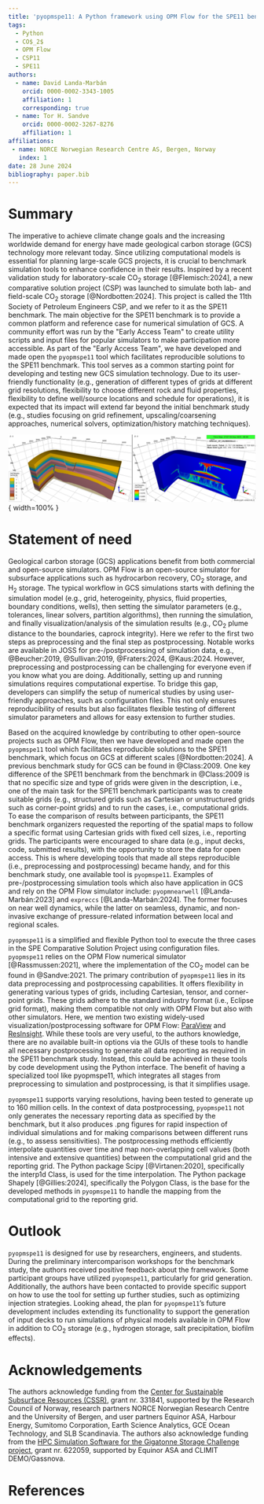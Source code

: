 ```yaml
---
title: 'pyopmspe11: A Python framework using OPM Flow for the SPE11 benchmark project'
tags:
  - Python
  - CO$_2$
  - OPM Flow
  - CSP11
  - SPE11
authors:
  - name: David Landa-Marbán
    orcid: 0000-0002-3343-1005
    affiliation: 1
    corresponding: true
  - name: Tor H. Sandve
    orcid: 0000-0002-3267-8276
    affiliation: 1
affiliations:
 - name: NORCE Norwegian Research Centre AS, Bergen, Norway
   index: 1
date: 28 June 2024
bibliography: paper.bib
---
```


# Summary

The imperative to achieve climate change goals and the increasing worldwide demand for energy have made geological carbon storage (GCS) technology more relevant today. Since utilizing computational models is essential for planning large-scale GCS projects, it is crucial to benchmark simulation tools to enhance confidence in their results. Inspired by a recent validation study for laboratory-scale CO$_2$ storage [@Flemisch:2024], a new comparative solution project (CSP) was launched to simulate both lab- and field-scale CO$_2$ storage [@Nordbotten:2024]. This project is called the 11th Society of Petroleum Engineers CSP, and we refer to it as the SPE11 benchmark. The main objective for the SPE11 benchmark is to provide a common platform and reference case for numerical simulation of GCS. A community effort was run by the "Early Access Team" to create utility scripts and input files for popular simulators to make participation more accessible. As part of the "Early Access Team", we have developed and made open the `pyopmspe11` tool which facilitates reproducible solutions to the SPE11 benchmark. This tool serves as a common starting point for developing and testing new GCS simulation technology. Due to its user-friendly functionality (e.g., generation of different types of grids at different grid resolutions, flexibility to choose different rock and fluid properties, flexibility to define well/source locations and schedule for operations), it is expected that its impact will extend far beyond the initial benchmark study (e.g., studies focusing on grid refinement, upscaling/coarsening approaches, numerical solvers, optimization/history matching techniques).

![Generated model by the configuration file `spe11c_cp_ca20e6cells.txt` in the [examples folder](https://github.com/OPM/pyopmspe11/tree/main/examples) (the model corresponds to the SPE11C Case using a corner-point grid with 21729920 active cells).](paper.png){ width=100% }

# Statement of need

Geological carbon storage (GCS) applications benefit from both commercial and open-source simulators. OPM Flow is an open-source simulator for subsurface applications such as hydrocarbon recovery, CO$_2$ storage, and H$_2$ storage. The typical workflow in GCS simulations starts with defining the simulation model (e.g., grid, heterogeinity, physics, fluid properties, boundary conditions, wells), then setting the simulator parameters (e.g., tolerances, linear solvers, partition algorithms), then running the simulation, and finally visualization/analysis of the simulation results (e.g., CO$_2$ plume distance to the boundaries, caprock integrity). Here we refer to the first two steps as preprocessing and the final step as postprocessing. Notable works are available in JOSS for pre-/postprocessing of simulation data, e.g., @Beucher:2019, @Sullivan:2019, @Fraters:2024, @Kaus:2024. However, preprocessing and postprocessing can be challenging for everyone even if you know what you are doing. Additionally, setting up and running simulations requires computational expertise. To bridge this gap, developers can simplify the setup of numerical studies by using user-friendly approaches, such as configuration files. This not only ensures reproducibility of results but also facilitates flexible testing of different simulator parameters and allows for easy extension to further studies.



Based on the acquired knowledge by contributing to other open-source projects such as OPM Flow, then we have developed and made open the `pyopmspe11` tool which facilitates reproducible solutions to the SPE11 benchmark, which focus on GCS at different scales [@Nordbotten:2024]. A previous benchmark study for GCS can be found in @Class:2009. One key difference of the SPE11 benchmark from the benchmark in @Class:2009 is that no specific size and type of grids were given in the description, i.e., one of the main task for the SPE11 benchmark participants was to create suitable grids (e.g., structured grids such as Cartesian or unstructured grids such as corner-point grids) and to run the cases, i.e., computational grids. To ease the comparison of results between participants, the SPE11 benchmark organizers requested the reporting of the spatial maps to follow a specific format using Cartesian grids with fixed cell sizes, i.e., reporting grids. The participants were encouraged to share data (e.g., input decks, code, submitted results), with the opportunity to store the data for open access. This is where developing tools that made all steps reproducible (i.e., preprocessing and postprocessing) became handy, and for this benchmark study, one available tool is `pyopmspe11`. Examples of pre-/postprocessing simulation tools which also have application in GCS and rely on the OPM Flow simulator include: `pyopmnearwell` [@Landa-Marbán:2023] and `expreccs` [@Landa-Marbán:2024]. The former focuses on near well dynamics, while the latter on seamless, dynamic, and non-invasive exchange of pressure-related information between local and regional scales. 



`pyopmspe11` is a simplified and flexible Python tool to execute the three cases in the SPE Comparative Solution Project using configuration files. `pyopmspe11` relies on the OPM Flow numerical simulator [@Rassmussen:2021], where the implementation of the CO$_2$ model can be found in @Sandve:2021. The primary contribution of `pyopmspe11` lies in its data preprocessing and postprocessing capabilities. It offers flexibility in generating various types of grids, including Cartesian, tensor, and corner-point grids. These grids adhere to the standard industry format (i.e., Eclipse grid format), making them compatible not only with OPM Flow but also with other simulators. Here, we mention two existing widely-used visualization/postprocessing software for OPM Flow: [ParaView](https://www.paraview.org) and [ResInsight](https://resinsight.org). While these tools are very useful, to the authors knowledge, there are no available built-in options via the GUIs of these tools to handle all necessary postprocessing to generate all data reporting as required in the SPE11 benchmark study. Instead, this could be achieved in these tools by code development using the Python interface. The benefit of having a specialized tool like pyopmspe11, which integrates all stages from preprocessing to simulation and postprocessing, is that it simplifies usage.



`pyopmspe11` supports varying resolutions, having been tested to generate up to 160 million cells. In the context of data postprocessing, `pyopmspe11` not only generates the necessary reporting data as specified by the benchmark, but it also produces .png figures for rapid inspection of individual simulations and for making comparisons between different runs (e.g., to assess sensitivities). The postprocessing methods efficiently interpolate quantities over time and map non-overlapping cell values (both intensive and extensive quantities) between the computational grid and the reporting grid. The Python package Scipy [@Virtanen:2020], specifically the interp1d Class, is used for the time interpolation. The Python package Shapely [@Gillies:2024], specifically the Polygon Class, is the base for the developed methods in `pyopmspe11` to handle the mapping from the computational grid to the reporting grid. 

# Outlook
`pyopmspe11` is designed for use by researchers, engineers, and students. During the preliminary intercomparison workshops for the benchmark study, the authors received positive feedback about the framework. Some participant groups have utilized `pyopmspe11`, particularly for grid generation. Additionally, the authors have been contacted to provide specific support on how to use the tool for setting up further studies, such as optimizing injection strategies. Looking ahead, the plan for `pyopmspe11`’s future development includes extending its functionality to support the generation of input decks to run simulations of physical models available in OPM Flow in addition to CO$_2$ storage (e.g., hydrogen storage, salt precipitation, biofilm effects).

# Acknowledgements

The authors acknowledge funding from the [Center for Sustainable Subsurface Resources (CSSR)](https://cssr.no), grant nr. 331841, supported by the Research Council of Norway, research partners NORCE Norwegian Research Centre and the University of Bergen, and user partners Equinor ASA, Harbour Energy, Sumitomo Corporation, Earth Science Analytics, GCE Ocean Technology, and SLB Scandinavia. The authors also acknowledge funding from the [HPC Simulation Software for the Gigatonne Storage Challenge project](https://www.norceresearch.no/en/projects/hpc-simulation-software-for-the-gigatonne-storage-challenge), grant nr. 622059, supported by Equinor ASA and CLIMIT DEMO/Gassnova.

# References